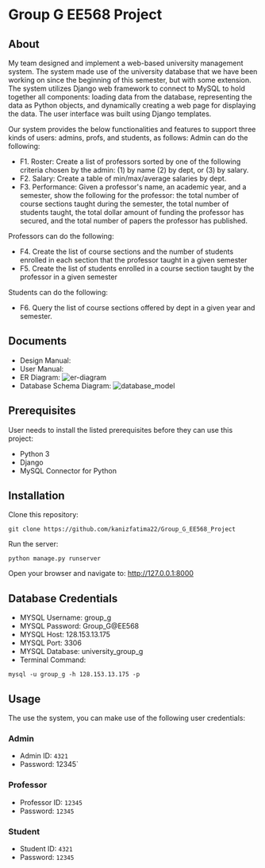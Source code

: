 # Group G EE568 Project

## About

My team designed and implement a web-based university management system. The system made use of the university database that we have been working on since the beginning of this semester, but with some extension. The system utilizes Django web framework to connect to MySQL to hold together all components: loading data from the database, representing the data as Python objects, and dynamically creating a web page for displaying the data. The user interface was built using Django templates.

Our system provides the below functionalities and features to support three kinds of users: admins, profs, and students, as follows:
Admin can do the following: 
- F1. Roster: Create a list of professors sorted by one of the following criteria chosen by the admin: (1) by name (2) by dept, or (3) by salary. 
- F2. Salary: Create a table of min/max/average salaries by dept.
- F3. Performance: Given a professor's name, an academic year, and a semester, show the following for the professor: the total number of course sections taught during the semester, the total number of students taught, the total dollar amount of funding the professor has secured, and the total number of papers the professor has published.

Professors can do the following:
- F4. Create the list of course sections and the number of students enrolled in each section that the professor taught in a given semester
- F5. Create the list of students enrolled in a course section taught by the professor in a given semester

Students can do the following:
- F6. Query the list of course sections offered by dept in a given year and semester.

## Documents

- Design Manual:
- User Manual:
- ER Diagram: ![er-diagram](https://user-images.githubusercontent.com/29764960/235255029-b3de6615-2ebb-4b29-8729-66435176ca41.png)
- Database Schema Diagram: ![database_model](https://user-images.githubusercontent.com/29764960/235255117-a00fd48d-c5b4-463c-aa28-72f842d5618e.png)

## Prerequisites
User needs to install the listed prerequisites before they can use this project:

- Python 3
- Django 
- MySQL Connector for Python


Installation
-----------------------------------------------
Clone this repository: 
```shell
git clone https://github.com/kanizfatima22/Group_G_EE568_Project
```
Run the server:
```shell
python manage.py runserver
```
Open your browser and navigate to: http://127.0.0.1:8000


## Database Credentials
- MYSQL Username: group_g
- MYSQL Password: Group_G@EE568
- MYSQL Host: 128.153.13.175
- MYSQL Port: 3306
- MYSQL Database: university_group_g
- Terminal Command:
```shell
mysql -u group_g -h 128.153.13.175 -p
```


## Usage
The use the system, you can make use of the following user credentials:

### Admin
- Admin ID: `4321`
- Password: 12345`

### Professor
- Professor ID: `12345`
- Password: `12345`

### Student
- Student ID: `4321`
- Password: `12345`
